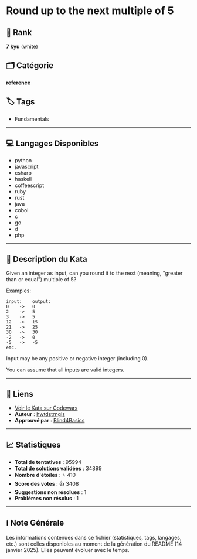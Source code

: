 # Round up to the next multiple of 5

## 🏅 Rank
**7 kyu** (white)

## 🗂️ Catégorie
**reference**

## 🏷️ Tags
- Fundamentals

---

## 💻 Langages Disponibles
- python
- javascript
- csharp
- haskell
- coffeescript
- ruby
- rust
- java
- cobol
- c
- go
- d
- php

---

## 📜 Description du Kata

Given an integer as input, can you round it to the next (meaning, "greater than or equal") multiple of 5?

Examples:

    input:    output:
    0    ->   0
    2    ->   5
    3    ->   5
    12   ->   15
    21   ->   25
    30   ->   30
    -2   ->   0
    -5   ->   -5
    etc.


Input may be any positive or negative integer (including 0).

You can assume that all inputs are valid integers.


---

## 🔗 Liens
- [Voir le Kata sur Codewars](https://www.codewars.com/kata/55d1d6d5955ec6365400006d)
- **Auteur** : [hwtdstrngls](https://www.codewars.com/users/hwtdstrngls)
- **Approuvé par** : [Blind4Basics](https://www.codewars.com/users/Blind4Basics)

---

## 📈 Statistiques
- **Total de tentatives** : 95994
- **Total de solutions validées** : 34899
- **Nombre d'étoiles** : ⭐ 410
- **Score des votes** : 👍 3408
- **Suggestions non résolues** : 1
- **Problèmes non résolus** : 1

---

## ℹ️ Note Générale
Les informations contenues dans ce fichier (statistiques, tags, langages, etc.) sont celles disponibles au moment de la génération du README (14 janvier 2025). Elles peuvent évoluer avec le temps.
